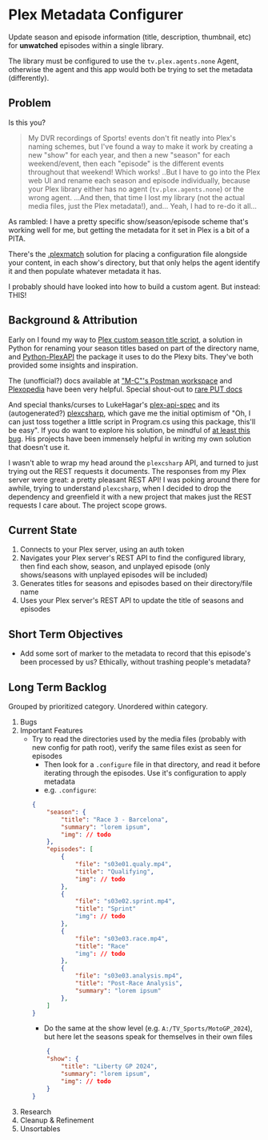 # Plex Metadata Configurer

Update season and episode information (title, description, thumbnail, etc) for **unwatched** episodes within a single library.

The library must be configured to use the `tv.plex.agents.none` Agent, otherwise the agent and this app would both be trying to set the metadata (differently).

## Problem

Is this you?

> My DVR recordings of Sports! events don't fit neatly into Plex's naming schemes, but I've found a way to make it work by creating a new "show" for each year, and then a new "season" for each weekend/event, then each "episode" is the different events throughout that weekend! Which works! ..But I have to go into the Plex web UI and rename each season and episode individually, because your Plex library either has no agent (`tv.plex.agents.none`) or the wrong agent. ...And then, that time I lost my library (not the actual media files, just the Plex metadata!), and... Yeah, I had to re-do it all...

As rambled: I have a pretty specific show/season/episode scheme that's working well for me, but getting the metadata for it set in Plex is a bit of a PITA. 

There's the [.plexmatch](https://support.plex.tv/articles/plexmatch/) solution for placing a configuration file alongside your content, in each show's directory, but that only helps the agent identify it and then populate whatever metadata it has.

I probably should have looked into how to build a custom agent. But instead: THIS!

## Background & Attribution
Early on I found my way to [Plex custom season title script](https://web.archive.org/web/20230102221830/https://pastebin.com/qMVCp4Cv), a solution in Python for renaming your season titles based on part of the directory name, and [Python-PlexAPI](https://github.com/pkkid/python-plexapi) the package it uses to do the Plexy bits. They've both provided some insights and inspiration.

The (unofficial?) docs available at ["M-C"'s Postman workspace](https://www.postman.com/fyvekatz/m-c-s-public-workspace/request/6gfy9hu/update-movie-details) and [Plexopedia](https://www.plexopedia.com/plex-media-server/api/library/details/) have been very helpful. Special shout-out to [rare PUT docs](https://www.postman.com/fyvekatz/m-c-s-public-workspace/request/6gfy9hu/update-movie-details)

And special thanks/curses to LukeHagar's [plex-api-spec](https://github.com/LukeHagar/plex-api-spec) and its (autogenerated?) [plexcsharp](https://github.com/LukeHagar/plexcsharp), which gave me the initial optimism of "Oh, I can just toss together a little script in Program.cs using this package, this'll be easy". If you do want to explore his solution, be mindful of [at least this bug](https://github.com/LukeHagar/plexcsharp/issues/10). His projects have been immensely helpful in writing my own solution that doesn't use it.

I wasn't able to wrap my head around the `plexcsharp` API, and turned to just trying out the REST requests it documents. The responses from my Plex server were great: a pretty pleasant REST API! I was poking around there for awhile, trying to understand `plexcsharp`, when I decided to drop the dependency and greenfield it with a new project that makes just the REST requests I care about. The project scope grows.

## Current State

1. Connects to your Plex server, using an auth token
2. Navigates your Plex server's REST API to find the configured library, then find each show, season, and unplayed episode (only shows/seasons with unplayed episodes will be included)
3. Generates titles for seasons and episodes based on their directory/file name
4. Uses your Plex server's REST API to update the title of seasons and episodes

## Short Term Objectives
- Add some sort of marker to the metadata to record that this episode's been processed by us? Ethically, without trashing people's metadata?

## Long Term Backlog
Grouped by prioritized category. Unordered within category.

1. Bugs
2. Important Features
	- Try to read the directories used by the media files (probably with new config for path root), verify the same files exist as seen for episodes
		- Then look for a `.configure` file in that directory, and read it before iterating through the episodes. Use it's configuration to apply metadata
		- e.g. `.configure`:
		```json
		{
			"season": {
				"title": "Race 3 - Barcelona",
				"summary": "lorem ipsum",
				"img": // todo			
			},
			"episodes": [
				{
					"file": "s03e01.qualy.mp4",
					"title": "Qualifying",
					"img": // todo	
				},
				{
					"file": "s03e02.sprint.mp4",
					"title": "Sprint"
					"img": // todo	
				},
				{
					"file": "s03e03.race.mp4",
					"title": "Race"
					"img": // todo	
				},
				{
					"file": "s03e03.analysis.mp4",
					"title": "Post-Race Analysis",
					"summary": "lorem ipsum"
				},
			]
		}
		```
		- Do the same at the show level (e.g. `A:/TV_Sports/MotoGP_2024`), but here let the seasons speak for themselves in their own files
		```json
			{
			"show": {
				"title": "Liberty GP 2024",
				"summary": "lorem ipsum",
				"img": // todo			
			}
		}
		```
3. Research
4. Cleanup & Refinement
5. Unsortables
